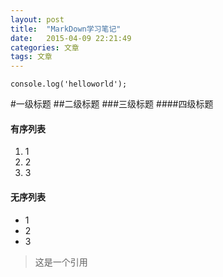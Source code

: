 ```yaml
---
layout: post
title:  "MarkDown学习笔记"
date:   2015-04-09 22:21:49
categories: 文章
tags: 文章
---
```


`console.log('helloworld');`

#一级标题
##二级标题
###三级标题
####四级标题

#### 有序列表
1. 1
2. 2
3. 3

#### 无序列表
- 1
- 2
- 3

>这是一个引用

